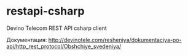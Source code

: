 # restapi-csharp
Devino Telecom REST API csharp client

Документация: http://devinotele.com/resheniya/dokumentaciya-po-api/http_rest_protocol/Obshchiye_svedeniya/
